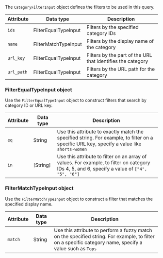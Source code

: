 The `CategoryFilterInput` object defines the filters to be used in this query.

Attribute | Data type | Description
--- | --- | ---
`ids` | FilterEqualTypeInput | Filters by the specified category IDs
`name` | FilterMatchTypeInput | Filters by the display name of the category
`url_key` | FilterEqualTypeInput | Filters by the part of the URL that identifies the category
`url_path` | FilterEqualTypeInput | Filters by the URL path for the category

### FilterEqualTypeInput object

Use the `FilterEqualTypeInput` object to construct filters that search by category ID or URL key.

Attribute | Data type | Description
--- | --- | ---
`eq` | String | Use this attribute to exactly match the specified string. For example, to filter on a specific URL key, specify a value like `shorts-women`
`in` | [String] | Use this attribute to filter on an array of values. For example, to filter on category IDs 4, 5, and 6, specify a value of `["4", "5", "6"]`

### FilterMatchTypeInput object

Use the `FilterMatchTypeInput` object to construct a filter that matches the specified display name.

Attribute | Data type | Description
--- | --- | ---
`match` | String | Use this attribute to perform a fuzzy match on the specified string. For example, to filter on a specific category name, specify a value such as `Tops`
